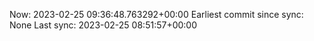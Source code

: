 Now: 2023-02-25 09:36:48.763292+00:00 Earliest commit since sync: None Last sync: 2023-02-25 08:51:57+00:00
